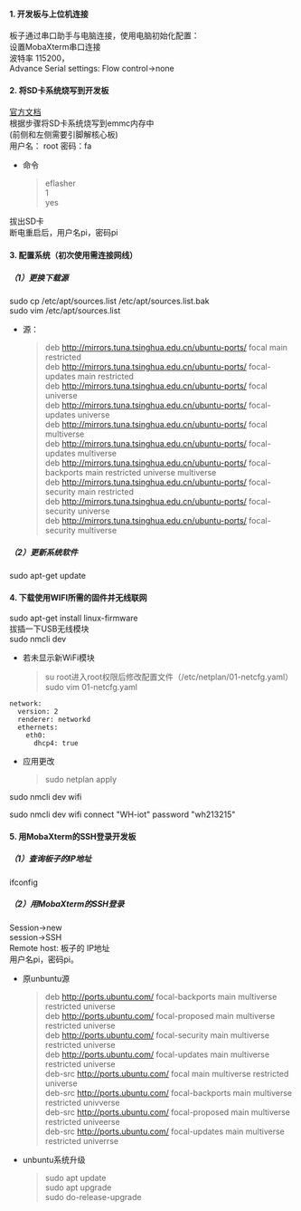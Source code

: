 

#### 1. 开发板与上位机连接  
板子通过串口助手与电脑连接，使用电脑初始化配置：  
设置MobaXterm串口连接  
波特率 115200，  
Advance Serial settings: Flow control->none  

#### 2. 将SD卡系统烧写到开发板  
[官方文档](https://wiki.friendlyelec.com/wiki/index.php/NanoPi_NEO_Core/zh#.E4.BB.8B.E7.BB.8D)   
根据步骤将SD卡系统烧写到emmc内存中  
(前侧和左侧需要引脚解核心板)  
用户名： root 密码：fa  
* 命令  
    >eflasher  
    >1  
    >yes  

拔出SD卡  
断电重启后，用户名pi，密码pi

#### 3. 配置系统（初次使用需连接网线）  
##### （1）更换下载源
sudo cp /etc/apt/sources.list /etc/apt/sources.list.bak  
sudo vim /etc/apt/sources.list

* 源：  
    >deb http://mirrors.tuna.tsinghua.edu.cn/ubuntu-ports/ focal main restricted  
    >deb http://mirrors.tuna.tsinghua.edu.cn/ubuntu-ports/ focal-updates main restricted  
    >deb http://mirrors.tuna.tsinghua.edu.cn/ubuntu-ports/ focal universe  
    >deb http://mirrors.tuna.tsinghua.edu.cn/ubuntu-ports/ focal-updates universe  
    >deb http://mirrors.tuna.tsinghua.edu.cn/ubuntu-ports/ focal multiverse  
    >deb http://mirrors.tuna.tsinghua.edu.cn/ubuntu-ports/ focal-updates multiverse  
    >deb http://mirrors.tuna.tsinghua.edu.cn/ubuntu-ports/ focal-backports main restricted universe multiverse  
    >deb http://mirrors.tuna.tsinghua.edu.cn/ubuntu-ports/ focal-security main restricted  
    >deb http://mirrors.tuna.tsinghua.edu.cn/ubuntu-ports/ focal-security universe  
    >deb http://mirrors.tuna.tsinghua.edu.cn/ubuntu-ports/ focal-security multiverse  

##### （2）更新系统软件  
sudo apt-get update

#### 4. 下载使用WIFI所需的固件并无线联网
sudo apt-get install linux-firmware  
拔插一下USB无线模块  
sudo nmcli dev  
* 若未显示新WiFi模块

    >su root进入root权限后修改配置文件（/etc/netplan/01-netcfg.yaml）  
    >sudo vim 01-netcfg.yaml
```
network:
  version: 2
  renderer: networkd
  ethernets:
    eth0:
      dhcp4: true
```
* 应用更改  
    >sudo netplan apply  

sudo nmcli dev wifi  

sudo nmcli dev wifi connect "WH-iot" password "wh213215"

#### 5. 用MobaXterm的SSH登录开发板
##### （1）查询板子的IP地址
ifconfig
##### （2）用MobaXterm的SSH登录
Session->new   
session->SSH  
Remote host: 板子的	IP地址  
用户名pi，密码pi。

* 原unbuntu源  
    >deb http://ports.ubuntu.com/ focal-backports main multiverse restricted universe  
    >deb http://ports.ubuntu.com/ focal-proposed main multiverse restricted universe  
    >deb http://ports.ubuntu.com/ focal-security main multiverse restricted universe  
    >deb http://ports.ubuntu.com/ focal-updates main multiverse restricted universe  
    >deb-src http://ports.ubuntu.com/ focal main multiverse restricted universe  
    >deb-src http://ports.ubuntu.com/ focal-backports main multiverse restricted univverse  
    >deb-src http://ports.ubuntu.com/ focal-proposed main multiverse restricted univeerse  
    >deb-src http://ports.ubuntu.com/ focal-updates main multiverse restricted univerrse

* unbuntu系统升级
    >sudo apt update  
    >sudo apt upgrade  
    >sudo do-release-upgrade
